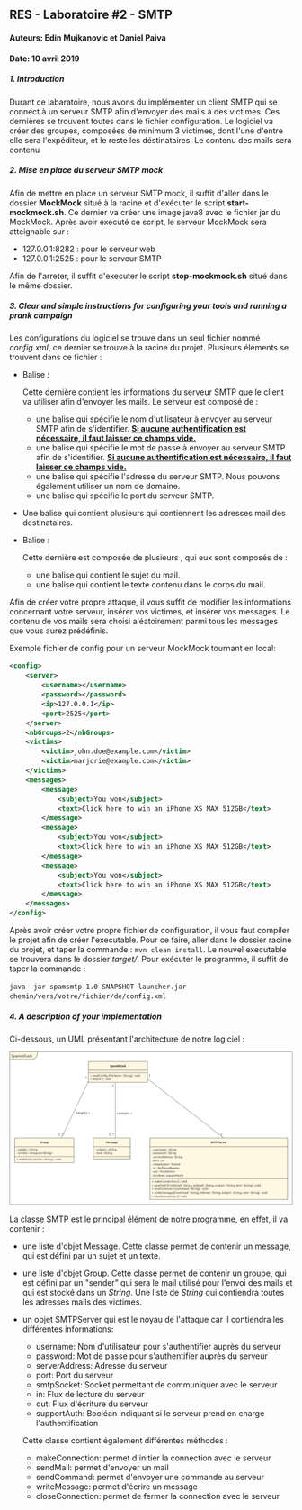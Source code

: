## RES - Laboratoire #2 - SMTP

#### Auteurs: Edin Mujkanovic et Daniel Paiva

#### Date:  10 avril 2019



##### 1. Introduction

Durant ce labaratoire, nous avons du implémenter un client SMTP qui se connect à un serveur SMTP afin d'envoyer des mails à des victimes. Ces dernières se trouvent toutes dans le fichier configuration. Le logiciel va créer des groupes, composées de minimum 3 victimes, dont l'une d'entre elle sera l'expéditeur, et le reste les déstinataires. Le contenu des mails sera contenu 

##### 2. Mise en place du serveur SMTP mock

Afin de mettre en place un serveur SMTP mock, il suffit d'aller dans le dossier **MockMock** situé à la racine et d'exécuter le script **start-mockmock.sh**. Ce dernier va créer une image java8 avec le fichier jar du MockMock. Après avoir executé ce script, le serveur MockMock sera atteignable sur :

- 127.0.0.1:8282 : pour le serveur web
- 127.0.0.1:2525 : pour le serveur SMTP

Afin de l'arreter, il suffit d'executer le script **stop-mockmock.sh** situé dans le même dossier.

##### 3. Clear and simple instructions for configuring your tools and running a prank campaign

Les configurations du logiciel se trouve dans un seul fichier nommé *config.xml*, ce dernier se trouve à la racine du projet. Plusieurs éléments se trouvent dans ce fichier : 

- Balise <server>: 

  Cette dernière contient les informations du serveur SMTP que le client va utiliser afin d'envoyer les mails. Le serveur est composé de : 

  - une balise <username> qui spécifie le nom d'utilisateur à envoyer au serveur SMTP afin de s'identifier. **<u>Si aucune authentification est nécessaire, il faut laisser ce champs vide.</u>**
  - une balise <password> qui spécifie le mot de passe à envoyer au serveur SMTP afin de s'identifier. **<u>Si aucune authentification est nécessaire, il faut laisser ce champs vide.</u>**
  - une balise <ip> qui spécifie l'adresse du serveur SMTP. Nous pouvons également utiliser un nom de domaine.
  - une balise <port> qui spécifie le port du serveur SMTP.

- Une balise <victims> qui contient plusieurs <victim> qui contiennent les adresses mail des destinataires. 

- Balise <messages>:

  Cette dernière est composée de plusieurs <message>, qui eux sont composés de :

  - une balise <sujet> qui contient le sujet du mail.
  - une balise <text> qui contient le texte contenu dans le corps du mail.

Afin de créer votre propre attaque, il vous suffit de modifier les informations concernant votre serveur, insérer vos victimes, et insérer vos messages. Le contenu de vos mails sera choisi aléatoirement parmi tous les messages que vous aurez prédéfinis.

Exemple fichier de config pour un serveur MockMock tournant en local: 

```xml
<config>
    <server>
        <username></username>
        <password></password>
        <ip>127.0.0.1</ip>
        <port>2525</port>
    </server>
    <nbGroups>2</nbGroups>
    <victims>
        <victim>john.doe@example.com</victim>
        <victim>marjorie@example.com</victim>
    </victims>
    <messages>
        <message>
            <subject>You won</subject>
            <text>Click here to win an iPhone XS MAX 512GB</text>
        </message>
        <message>
            <subject>You won</subject>
            <text>Click here to win an iPhone XS MAX 512GB</text>
        </message>
        <message>
            <subject>You won</subject>
            <text>Click here to win an iPhone XS MAX 512GB</text>
        </message>
    </messages>
</config>
```

Après avoir créer votre propre fichier de configuration, il vous faut compiler le projet afin de créer l'executable. Pour ce faire, aller dans le dossier racine du projet, et taper la commande : `mvn clean install`. Le nouvel executable se trouvera dans le dossier *target/*. Pour exécuter le programme, il suffit de taper la commande :

`java -jar spamsmtp-1.0-SNAPSHOT-launcher.jar chemin/vers/votre/fichier/de/config.xml` 

##### 4. A description of your implementation

Ci-dessous, un UML présentant l'architecture de notre logiciel : 

![](./figures//uml.png)

La classe SMTP est le principal élément de notre programme, en effet, il va contenir :

- une liste d'objet Message. Cette classe permet de contenir un message, qui est défini par un sujet et un texte.

- une liste d'objet Group. Cette classe permet de contenir un groupe, qui est défini par un "sender" qui sera le mail utilisé pour l'envoi des mails et qui est stocké dans un *String*. Une liste de *String* qui contiendra toutes les adresses mails des victimes.

- un objet SMTPServer qui est le noyau de l'attaque car il contiendra les différentes informations:

  - username: Nom d'utilisateur pour s'authentifier auprès du serveur
  - password: Mot de passe pour s'authentifier auprès du serveur
  - serverAddress: Adresse du serveur
  - port: Port du serveur
  - smtpSocket: Socket permettant de communiquer avec le serveur
  - in: Flux de lecture du serveur
  - out: Flux d'écriture du serveur
  - supportAuth: Booléan indiquant si le serveur prend en charge l'authentification

  Cette classe contient également différentes méthodes : 

  - makeConnection: permet d'initier la connection avec le serveur
  - sendMail: permet d'envoyer un mail
  - sendCommand: permet d'envoyer une commande au serveur
  - writeMessage: permet d'écrire un message
  - closeConnection: permet de fermer la connection avec le serveur
